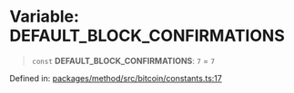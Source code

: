# Variable: DEFAULT\_BLOCK\_CONFIRMATIONS

> `const` **DEFAULT\_BLOCK\_CONFIRMATIONS**: `7` = `7`

Defined in: [packages/method/src/bitcoin/constants.ts:17](https://github.com/dcdpr/did-btcr2-js/blob/4a717493e735221d072999f212891939f4de3f23/packages/method/src/bitcoin/constants.ts#L17)
